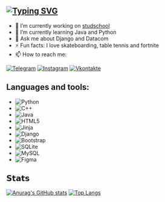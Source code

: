 ## [![Typing SVG](https://readme-typing-svg.herokuapp.com?color=%2336BCF7&lines=Danila+Evdokimov)](https://git.io/typing-svg)
- 🔭 I’m currently working on [studschool](https://github.com/turbosith/studshkola)
- 🌱 I’m currently learning Java and Python
- 💬 Ask me about Django and Datacom
- ⚡ Fun facts: I love skateboarding, table tennis and fortnite
- 📫 How to reach me:

[![Telegram](https://img.shields.io/badge/-Telegram-090909?style=for-the-badge&logo=telegram&logoColor=27A0D9)](https://t.me/Turbo4442)
[![Instagram](https://img.shields.io/badge/-Instagram-090909?style=for-the-badge&logo=instagram&logoColor=B4068E)](https://www.instagram.com/_tuurbo_)
[![Vkontakte](https://img.shields.io/badge/-Vkontakte-090909?style=for-the-badge&logo=Vk&logoColor=4F7DB3)](https://vk.com/turbosith)
## Languages and tools:

- ![Python](https://img.shields.io/badge/python-3670A0?style=for-the-badge&logo=python&logoColor=ffdd54)
- ![C++](https://img.shields.io/badge/-C++-00599C?style=for-the-badge&logo=c%2b%2b)
- ![Java](https://img.shields.io/badge/-Java-red?style=for-the-badge&logo=java)
- ![HTML5](https://img.shields.io/badge/html5-%23E34F26.svg?style=for-the-badge&logo=html5&logoColor=white)
- ![Jinja](https://img.shields.io/badge/jinja-white.svg?style=for-the-badge&logo=jinja&logoColor=black)
- ![Django](https://img.shields.io/badge/django-%23092E20.svg?style=for-the-badge&logo=django&logoColor=white)
- ![Bootstrap](https://img.shields.io/badge/bootstrap-%23563D7C.svg?style=for-the-badge&logo=bootstrap&logoColor=white)
- ![SQLite](https://img.shields.io/badge/sqlite-%2307405e.svg?style=for-the-badge&logo=sqlite&logoColor=white)
- ![MySQL](https://img.shields.io/badge/mysql-%2300f.svg?style=for-the-badge&logo=mysql&logoColor=white)
- ![Figma](https://img.shields.io/badge/figma-%23F24E1E.svg?style=for-the-badge&logo=figma&logoColor=white)
## 𝗦𝘁𝗮𝘁𝘀

[![Anurag's GitHub stats](https://github-readme-stats.vercel.app/api?username=turbosith&hide=stars,prs,issues,contribs&show_icons=true&theme=tokyonight)](https://github.com/turbosith/github-readme-stats) [![Top Langs](https://github-readme-stats.vercel.app/api/top-langs/?username=turbosith&layout=compact&show_icons=true&theme=tokyonight)](https://github.com/turbosith/github-readme-stats)

